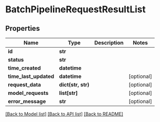 # BatchPipelineRequestResultList

## Properties
Name | Type | Description | Notes
------------ | ------------- | ------------- | -------------
**id** | **str** |  | 
**status** | **str** |  | 
**time_created** | **datetime** |  | 
**time_last_updated** | **datetime** |  | [optional] 
**request_data** | **dict(str, str)** |  | [optional] 
**model_requests** | **list[str]** |  | [optional] 
**error_message** | **str** |  | [optional] 

[[Back to Model list]](../README.md#documentation-for-models) [[Back to API list]](../README.md#documentation-for-api-endpoints) [[Back to README]](../README.md)


